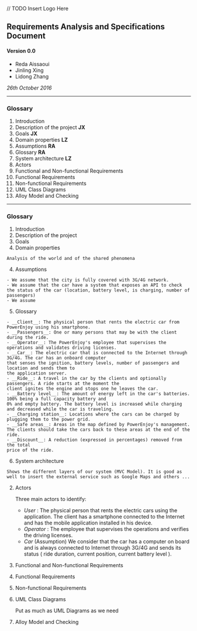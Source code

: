 
//  TODO Insert Logo Here

## __Requirements Analysis and Specifications Document__
#### Version 0.0



* Reda Aissaoui
* Jinling Xing
* Lidong Zhang



_26th October 2016_


----------

### __Glossary__

1. Introduction
  1. Description of the project __JX__
  2. Goals __JX__
  3. Domain properties __LZ__
  4. Assumptions __RA__
  5. Glossary __RA__
  6. System architecture __LZ__
2. Actors
3. Functional and Non-functional Requirements
  1. Functional Requirements
  2. Non-functional Requirements
4. UML Class Diagrams
5. Alloy Model and Checking

------------

### __Glossary__

1. Introduction
  1. Description of the project
  2. Goals
  3. Domain properties

    Analysis of the world and of the shared phenomena

  4. Assumptions

    - We assume that the city is fully covered with 3G/4G network.
    - We assume that the car have a system that exposes an API to check the status of the car (location, battery level, is charging, number of passengers)
    - We assume

  5. Glossary

    - __Client__: The physical person that rents the electric car from PowerEnjoy using his smartphone.
    - __Passengers__: One or many persons that may be with the client during the ride.  
    - __Operator__: The PowerEnjoy's employee that supervises the operations and validates driving licenses.
    - __Car__: The electric car that is connected to the Internet through 3G/4G. The car has an onboard computer
    that senses the ignition, battery levels, number of passengers and location and sends them to  
    the application server.
    - __Ride__: A travel in the car by the clients and optionally passengers. A ride starts at the moment the
    client ignites the engine and stops one he leaves the car.
    - __Battery level__: The amount of energy left in the car's batteries. 100% being a full capacity battery and
    0% and empty battery. The battery level is increased while charging and decreased while the car is traveling.
    - __Charging station__: Locations where the cars can be charged by plugging them to the power grid.
    - __Safe areas__: Areas in the map defined by PowerEnjoy's management. The clients should take the cars back to these areas at the end of the ride.
    - __Discount__: A reduction (expressed in percentages) removed from the total
    price of the ride. 



  6. System architecture

    Shows the different layers of our system (MVC Model). It is good as well to insert the external service such as Google Maps and others ...

2. Actors

    Three main actors to identify:
    - _User_ : The physical person that rents the electric cars using the application.
    The client has a smartphone connected to the Internet and has the mobile application
    installed in his device.
    - _Operator_ : The employee that supervises the operations and verifies the driving licenses.
    - _Car_ (Assumption) We consider that the car has a computer on board and is always connected to Internet through 3G/4G and sends its status ( ride duration, current position, current battery level ).   

3. Functional and Non-functional Requirements

  1. Functional Requirements
  2. Non-functional Requirements

4. UML Class Diagrams

    Put as much as UML Diagrams as we need

5. Alloy Model and Checking
